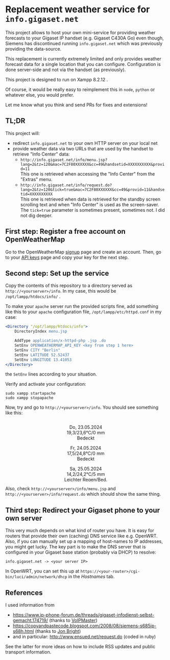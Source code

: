 # Replacement weather service for `info.gigaset.net`

This project allows to host your own mini-service for providing weather forecasts to your Gigaset IP handset (e.g. Gigaset C430A Go) even though, Siemens has discontinued running `info.gigaset.net` which was previously providing the data-source.

This replacement is currently extremely limited and only provides weather forecast data for a single location that you can configure. Configuration is done server-side and not via the handset (as previously).

This project is designed to run on Xampp 8.2.12  .

Of course, it would be really easy to reimplement this in `node`, `python` or whatever else, you would prefer.

Let me know what you think and send PRs for fixes and extensions!

## TL;DR

This project will:
- redirect `info.gigaset.net` to your own HTTP server on your local net
- provide weather data via two URLs that are used by the handset to retrieve "Info Center" data:
  - `http://info.gigaset.net/info/menu.jsp?lang=2&tz=120&mac=7C2F80XXXXXX&cc=49&handsetid=XXXXXXXXXX&provid=11`\
    This one is retrieved when accessing the "Info Center" from the "Extras" menu.
  - `http://info.gigaset.net/info/request.do?lang=2&tz=120&tick=true&mac=7C2F80XXXXXX&cc=49&provid=11&handsetid=XXXXXXXXXX`\
    This one is retrieved when data is retrieved for the standby screen scrolling text and when "Info Center" is used as the screen-saver. The `tick=true` parameter is sometimes present, sometimes not. I did not dig deeper.

## First step: Register a free account on OpenWeatherMap

Go to the OpenWeatherMap [signup](https://home.openweathermap.org/users/sign_up) page and create an account. Then, go to your [API keys](https://home.openweathermap.org/api_keys) page and copy your key for the next step.

## Second step: Set up the service

Copy the contents of this repository to a directory served as `http://<yourserver>/info`. In my case, this would be `/opt/lampp/htdocs/info/` .

To make your `apache` server run the provided scripts fine, add something like this to your `apache` configuration file, `/opt/lampp/etc/httpd.conf` in my case:

```apache
<Directory "/opt/lampp/htdocs/info">
    DirectoryIndex menu.jsp

	AddType application/x-httpd-php .jsp .do
	SetEnv OPENWEATHERMAP_API_KEY <key from step 1 here>
	SetEnv CITY "Berlin"
	SetEnv LATITUDE 52.52437
	SetEnv LONGITUDE 13.41053
</Directory>
```
 the `SetEnv` lines according to your situation.

Verify and activate your configuration:
```term
sudo xampp startapache
sudo xampp stopapache

```

Now, try and go to `http://<yourserver>/info`. You should see something like this:

<div style="overflow:scroll; height:12rem">
  <p style='text-align:center'>Do, 23.05.2024<br/>19,3/23,6°C/0 mm<br/>Bedeckt</p><p style='text-align:center'>Fr, 24.05.2024<br/>17,5/24,8°C/0 mm<br/>Bedeckt</p><p style='text-align:center'>Sa, 25.05.2024<br/>14,2/24,2°C/5 mm<br/>Leichter Regen/Bed.</p><p style='text-align:center'>So, 26.05.2024<br/>13,7/24,8°C/1 mm<br/>Leichter Regen/Mäßig bew.</p><p style='text-align:center'>Mo, 27.05.2024<br/>14,3/25,7°C/0 mm<br/>Bed./Überw. bew.</p><p style='text-align:center'>Di, 28.05.2024<br/>13,2/16,6°C/4 mm<br/>Leichter Regen</p>
</div>

Also, check `http://<yourserver>/info/menu.jsp` and `http://<yourserver>/info/request.do` which should show the same thing.

## Third step: Redirect your Gigaset phone to your own server

This very much depends on what kind of router you have. It is easy for routers that provide their own (caching) DNS service like e.g. OpenWRT. Also, if you can manually set up a mapping of host-names to IP addresses, you might get lucky. The key part is to make the DNS server that is configured in your Gigaset base station (probably via DHCP) to resolve:

    info.gigaset.net -> <your server IP>

In OpenWRT, you can set this up at `https://<your-router>/cgi-bin/luci/admin/network/dhcp` in the _Hostnames_ tab.


## References

I used information from

- https://www.ip-phone-forum.de/threads/gigaset-infodienst-selbst-gemacht.174719/ (thanks to [VoIPMaster](https://www.ip-phone-forum.de/members/voipmaster.95683/))
- https://copyandpastecode.blogspot.com/2008/08/siemens-s685ip-s68h.html (thanks to [Jon Bright](https://www.blogger.com/profile/13465823659620242219))
- and in particular:  http://www.ensued.net/request.do (coded in ruby)

See the latter for more ideas on how to include RSS updates and public transport information.
